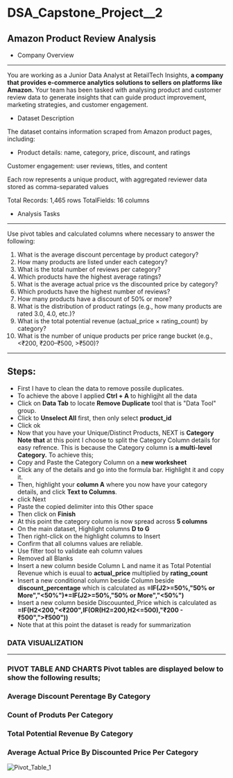 # DSA_Capstone_Project__2

## Amazon Product Review Analysis

- Company Overview

----------

You are working as a Junior Data Analyst at RetailTech Insights, **a company that provides e-commerce analytics solutions to sellers on platforms like Amazon.** Your team has been
tasked with analysing product and customer review data to generate insights that can guide product improvement, marketing strategies, and customer engagement.

- Dataset Description

The dataset contains information scraped from Amazon product pages, including:

  - Product details: name, category, price, discount, and ratings

 Customer engagement: user reviews, titles, and content
 
 Each row represents a unique product, with aggregated reviewer data stored as comma-separated values

Total Records: 1,465 rows TotalFields: 16 columns


 - Analysis Tasks
--------------
Use pivot tables and calculated columns where necessary to answer the following:
1. What is the average discount percentage by product category?
2. How many products are listed under each category?
3. What is the total number of reviews per category?
4. Which products have the highest average ratings?
5. What is the average actual price vs the discounted price by category?
6. Which products have the highest number of reviews?
7. How many products have a discount of 50% or more?
8. What is the distribution of product ratings (e.g., how many products are rated 3.0, 4.0, etc.)?
9. What is the total potential revenue (actual_price × rating_count) by category?
10. What is the number of unique products per price range bucket (e.g., <₹200, ₹200–₹500, >₹500)?
----------------
## Steps:
- First I have to clean the data to remove possile duplicates.
- To achieve the above I applied **Ctrl + A** to highligjht all the data
- Click on **Data Tab** to locate **Remove Duplicate** tool that is "Data Tool" group.
- Click to **Unselect All** first, then only select **product_id**
- Click ok
- Now that you have your Unique/Distinct Products, NEXT is **Category**
**Note that** at this point I choose to split the Category Column details for easy refrence. This is because the Category column is **a multi-level Category.** To achieve this;
- Copy and Paste the Category Column on a **new worksheet**
- Click any of the details and go into the formula bar. Highlight it and copy it.
- Then, highlight your **column A** where you now have your category details, and click **Text to Columns**.
- click Next
- Paste the copied delimiter into this Other space
- Then click on **Finish**
- At this point the category column is now spread across **5 columns**
- On the main dataset, Highlight columns **D to G**
- Then right-click on the highlight columns to Insert
- Confirm that all columns values are reliable.
- Use filter tool to validate eah column values
- Removed all Blanks
- Insert a new column beside Column L and name it as Total Potential Revenue which is euual to **actual_price** multiplied by **rating_count**
- Insert a new conditional column beside Column  beside **discount_percentage** which is calculated as **=IF(J2>=50%,"50% or More","<50%")*=IF(J2>=50%,"50% or More","<50%")**
- Insert a new column beside Discouunted_Price which is calculated as **=IF(H2<200,"<₹200",IF(OR(H2=200,H2<=500),"₹200 - ₹500",">₹500"))**
- Note that at this point the dataset is ready for summarization

### DATA VISUALIZATION
---------
### PIVOT TABLE AND CHARTS Pivot tables are displayed below to show the following results;

### Average Discount Perentage By Category

### Count of Produts Per Category

### Total Potential Revenue By Category

### Average Actual Price By Discounted Price Per Category










![Pivot_Table_1](https://github.com/user-attachments/assets/ebfab2e2-710c-46d0-9753-618332c28382)









